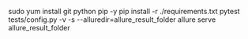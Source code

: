 sudo yum install git python pip -y
pip install -r ./requirements.txt
pytest tests/config.py -v -s --alluredir=allure_result_folder
allure serve allure_result_folder
